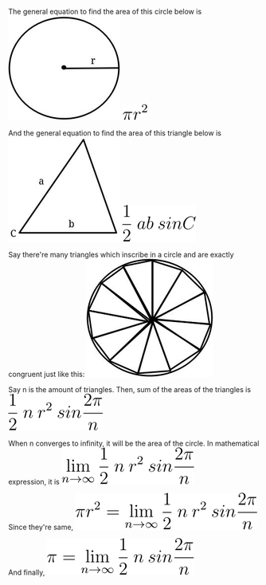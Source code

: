 The general equation to find the area of this circle below is
![circle](./circle.jpg)
![\pi r^2](./area-of-circle.svg)

And the general equation to find the area of this triangle below is
![triangle](./triangle.jpg)
![\frac 1 2 \:  a b \: sin C](./area-of-triangle.svg)

Say there're many triangles which inscribe in a circle and are exactly congruent just like this:
![triangle inscribing in the circle](./triangles-inscribing-in-circle.jpg)

Say n is the amount of triangles.
Then, sum of the areas of the triangles is
![\frac 1 2 \: n \: r^2 \: sin \frac {2 \pi} {n}](./area-of-triangles-in-circle.svg)


When n converges to infinity, it will be the area of the circle.
In mathematical expression, it is
![\lim\_{n \to \infty }\frac 1 2 \: n \: r^2 \: sin \frac {2 \pi} {n}](./lim-area-of-triangles-in-circle.svg)

Since they're same,
![\pi r^2 = \lim\_{n \to \infty }\frac 1 2 \: n \: r^2 \: sin \frac {2 \pi} {n}](./area-of-circle-same-as-lim-area-of-triangles-in-circle.svg)

And finally,
![\pi = \lim\_{n \to \infty }\frac 1 2 \: n \: sin \frac {2 \pi} {n}](./value-of-pi.svg)


